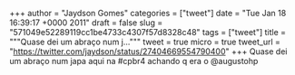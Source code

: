 
+++
author = "Jaydson Gomes"
categories = ["tweet"]
date = "Tue Jan 18 16:39:17 +0000 2011"
draft = false
slug = "571049e52289119cc1be4733c4307f57d8328c48"
tags = ["tweet"]
title = """Quase dei um abraço num j..."""
tweet = true
micro = true
tweet_url = "https://twitter.com/jaydson/status/27404669554790400"
+++
Quase dei um abraço num japa aqui na #cpbr4 achando q era o @augustohp
